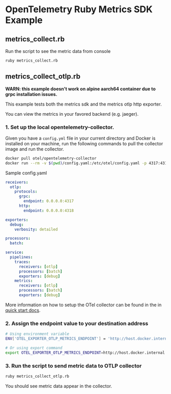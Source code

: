 # OpenTelemetry Ruby Metrics SDK Example

## metrics_collect.rb

Run the script to see the metric data from console

```sh
ruby metrics_collect.rb
```

## metrics_collect_otlp.rb

**WARN: this example doesn't work on alpine aarch64 container due to grpc installation issues.**

This example tests both the metrics sdk and the metrics otlp http exporter.

You can view the metrics in your favored backend (e.g. jaeger).

### 1. Set up the local opentelemetry-collector.

Given you have a `config.yml` file in your current directory and Docker is installed on your machine, run the following commands to pull the collector image and run the collector.

```sh
docker pull otel/opentelemetry-collector
docker run --rm -v $(pwd)/config.yaml:/etc/otel/config.yaml -p 4317:4317 -p 4318:4318 otel/opentelemetry-collector --config /etc/otel/config.yaml
```

Sample config.yaml

```yaml
receivers:
  otlp:
    protocols:
      grpc:
        endpoint: 0.0.0.0:4317
      http:
        endpoint: 0.0.0.0:4318

exporters:
  debug:
    verbosity: detailed

processors:
  batch:

service:
  pipelines:
    traces:
      receivers: [otlp]
      processors: [batch]
      exporters: [debug]
    metrics:
      receivers: [otlp]
      processors: [batch]
      exporters: [debug]
```

More information on how to setup the OTel collector can be found in the in [quick start docs](https://opentelemetry.io/docs/collector/quick-start/).

### 2. Assign the endpoint value to your destination address

```sh
# Using environment variable
ENV['OTEL_EXPORTER_OTLP_METRICS_ENDPOINT'] = 'http://host.docker.internal:4318/v1/metrics'

# Or using export command
export OTEL_EXPORTER_OTLP_METRICS_ENDPOINT=http://host.docker.internal:4318/v1/metrics
```

### 3. Run the script to send metric data to OTLP collector

```sh
ruby metrics_collect_otlp.rb
```

You should see metric data appear in the collector.
